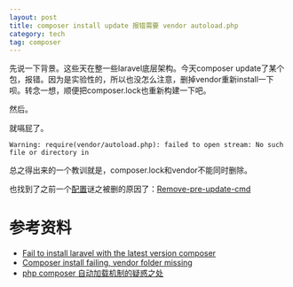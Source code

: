```yaml
---
layout: post
title: composer install update 报错需要 vendor autoload.php
category: tech
tag: composer
---
```


先说一下背景。这些天在整一些laravel底层架构。今天composer update了某个包，报错。因为是实验性的，所以也没怎么注意，删掉vendor重新install一下呗。转念一想，顺便把composer.lock也重新构建一下吧。

然后。

就嗝屁了。

    Warning: require(vendor/autoload.php): failed to open stream: No such file or directory in 
    
总之得出来的一个教训就是，composer.lock和vendor不能同时删除。

也找到了之前一个[配置](/tech/2017/01/16/php-laravel-composer-update-trap.html)谜之被删的原因了：[Remove-pre-update-cmd][Removepreupdatecmd]


# 参考资料

* [Fail to install laravel with the latest version composer](https://github.com/composer/composer/issues/5066)
* [Composer install failing, vendor folder missing](https://laracasts.com/discuss/channels/laravel/composer-install-failing-vendor-folder-missing)
* [php composer 自动加载机制的疑惑之处](https://www.oschina.net/question/914024_244803)




[Removepreupdatecmd]: https://github.com/laravel/laravel/pull/3687


